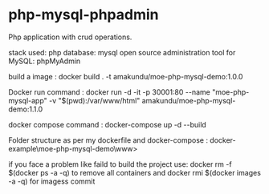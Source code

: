 
# php-mysql-phpadmin

Php application with crud operations.

stack used: php
database: mysql
open source administration tool for MySQL: phpMyAdmin

build a image : docker build . -t amakundu/moe-php-mysql-demo:1.0.0

Docker run command : docker run -d -it -p 30001:80 --name "moe-php-mysql-app" -v "$(pwd):/var/www/html" amakundu/moe-php-mysql-demo:1.1.0

docker compose command : docker-compose up -d --build

Folder structure as per my dockerfile and docker-compose : docker-example\moe-php-mysql-demo\www>

if you face a problem like faild to build the project use:  docker rm -f $(docker ps -a -q) to remove all containers and  docker rmi $(docker images -a -q) for imagess commit
